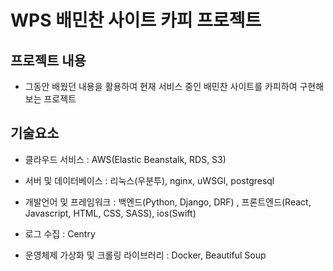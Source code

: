# WPS 배민찬 사이트 카피 프로젝트
## 프로젝트 내용
- 그동안 배웠던 내용을 활용하여 현재 서비스 중인 배민찬 사이트를 카피하여 구현해보는 프로젝트
## 기술요소
- 클라우드 서비스 : AWS(Elastic Beanstalk, RDS, S3)

- 서버 및 데이터베이스 : 리눅스(우분투), nginx, uWSGI, postgresql

- 개발언어 및 프레임워크 : 백엔드(Python, Django, DRF) , 프론트엔드(React, Javascript, HTML, CSS, SASS), ios(Swift)

- 로그 수집 : Centry

- 운영체제 가상화 및 크롤링 라이브러리 : Docker, Beautiful Soup